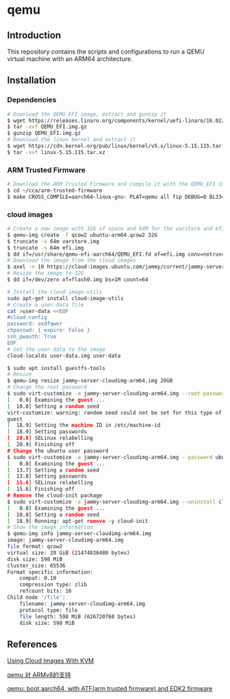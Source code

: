 # qemu

## Introduction

This repository contains the scripts and configurations to run a QEMU virtual machine with an ARM64 architecture.

## Installation

### Dependencies

```bash
# Download the QEMU_EFI image, extract and gunzip it
$ wget https://releases.linaro.org/components/kernel/uefi-linaro/16.02/release/qemu64/QEMU_EFI.img.gz
$ tar -xvf QEMU_EFI.img.gz
$ gunzip QEMU_EFI.img.gz
# Download the linux kernel and extract it
$ wget https://cdn.kernel.org/pub/linux/kernel/v5.x/linux-5.15.115.tar.xz
$ tar -xvf linux-5.15.115.tar.xz
```

### ARM Trusted Firmware

```bash
# Download the ARM Trusted Firmware and compile it with the QEMU_EFI image
$ cd ~/cca/arm-trusted-firmware
$ make CROSS_COMPILE=aarch64-linux-gnu- PLAT=qemu all fip DEBUG=0 BL33=~/cca/QEMU_EFI.fd
```

### cloud images

```bash
# Create a new image with 32G of space and 64M for the varstore and efi
$ qemu-img create -f qcow2 ubuntu-arm64.qcow2 32G
$ truncate -s 64m varstore.img
$ truncate -s 64m efi.img
$ dd if=/usr/share/qemu-efi-aarch64/QEMU_EFI.fd of=efi.img conv=notrunc
# Download the image from the cloud images
$ axel -n 10 https://cloud-images.ubuntu.com/jammy/current/jammy-server-cloudimg-arm64.img
# Resize the image to 32G
$ dd if=/dev/zero of=flash0.img bs=1M count=64
```

```bash
# Install the cloud-image-utils
sudo apt-get install cloud-image-utils
# Create a user-data file
cat >user-data <<EOF
#cloud-config
password: asdfqwer
chpasswd: { expire: False }
ssh_pwauth: True
EOF
# Set the user-data to the image
cloud-localds user-data.img user-data
```

```bash
$ sudo apt install guestfs-tools
# Resize
$ qemu-img resize jammy-server-cloudimg-arm64.img 20GB
# Change the root password
$ sudo virt-customize -a jammy-server-cloudimg-arm64.img --root-password password:coolpass
[   0.0] Examining the guest ...
[  18.8] Setting a random seed
virt-customize: warning: random seed could not be set for this type of 
guest
[  18.9] Setting the machine ID in /etc/machine-id
[  18.9] Setting passwords
[  20.8] SELinux relabelling
[  20.9] Finishing off
# Change the ubuntu user password
$ sudo virt-customize -a jammy-server-cloudimg-arm64.img --password ubuntu:password:coolpass
[   0.0] Examining the guest ...
[  13.7] Setting a random seed
[  13.8] Setting passwords
[  15.6] SELinux relabelling
[  15.6] Finishing off
# Remove the cloud-init package
$ sudo virt-customize -a jammy-server-cloudimg-arm64.img --uninstall cloud-init
[   0.0] Examining the guest ...
[  18.8] Setting a random seed
[  18.9] Running: apt-get remove -y cloud-init
# Show the image information
$ qemu-img info jammy-server-cloudimg-arm64.img 
image: jammy-server-cloudimg-arm64.img
file format: qcow2
virtual size: 20 GiB (21474836480 bytes)
disk size: 598 MiB
cluster_size: 65536
Format specific information:
    compat: 0.10
    compression type: zlib
    refcount bits: 16
Child node '/file':
    filename: jammy-server-cloudimg-arm64.img
    protocol type: file
    file length: 598 MiB (626720768 bytes)
    disk size: 598 MiB
```

## References

[Using Cloud Images With KVM](https://serverascode.com/2018/06/26/using-cloud-images.html)

[qemu 对 ARMv8的支持](https://blog.csdn.net/u011011827/article/details/123843917)

[qemu: boot aarch64, with ATF(arm trusted firmware) and EDK2 firmware](https://www.linkedin.com/pulse/qemu-boot-aarch64-atfarm-trusted-firmware-edk2-nikos-mouzakitis/)
